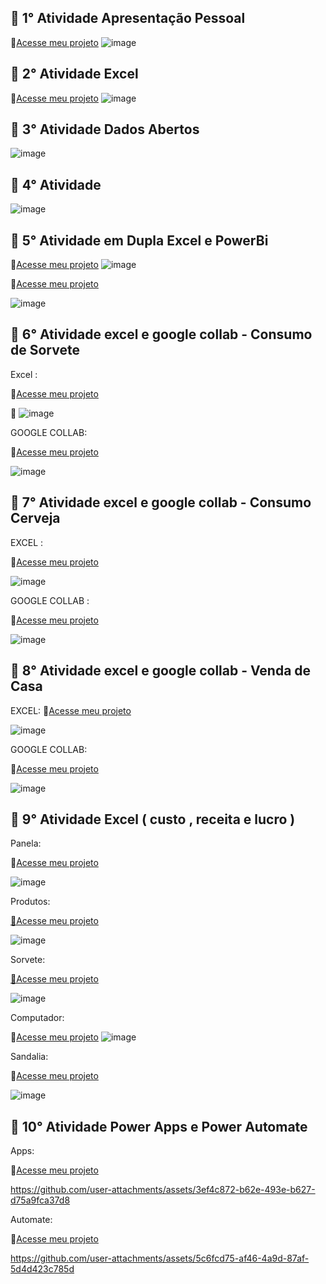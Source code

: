 
## 📌 1° Atividade Apresentação Pessoal

🔗[Acesse meu projeto](https://www.canva.com/design/DAGfsda_pds/I_vLEvwjObxcAmmvRj8x0g/view?utm_content=DAGfsda_pds&utm_campaign=designshare&utm_medium=link2&utm_source=uniquelinks&utlId=h1e599a5ef9)
![image](https://github.com/user-attachments/assets/f2cad49a-d8ca-42ca-8e87-2674798a8f92)

## 📌 2° Atividade Excel 

🔗[Acesse meu projeto](https://github.com/braga2601/INF-LOG/blob/0400ce6c0fee1bb98afa80841fa200cce6ec32a7/Dicionario%20Guilherme%20Braga.xlsx)
![image](https://github.com/user-attachments/assets/c8ae98c0-bf9c-4d68-8030-0fc9c8d8cbaa)

## 📌 3° Atividade Dados Abertos

![image](https://github.com/user-attachments/assets/ecdce5f1-760a-432d-a3fa-1220d4a074b5) 

## 📌 4° Atividade 
![image](https://github.com/user-attachments/assets/17f9b18d-ae2c-4738-8700-3ede2434dac5)


## 📌 5° Atividade em Dupla Excel e PowerBi
🔗[Acesse meu projeto](https://github.com/braga2601/INF-LOG/blob/2a24ffffe68f0733f6b8ca179d23775a2d6c2280/Atividade%20Excel%20Inf..xlsx)
![image](https://github.com/user-attachments/assets/bc8b9e74-57ef-4f55-bc8d-b887b3612cff)

🔗[Acesse meu projeto](https://github.com/braga2601/INF-LOG/blob/f4d6c984f188dc93641737c2a2d415150b263a6d/trabalho%20gui%20e%20vini.pbix)

![image](https://github.com/user-attachments/assets/dddb5399-0aff-441c-8e21-81fd1ee89174)

## 📌 6° Atividade excel e google collab - Consumo de Sorvete  

Excel : 

🔗[Acesse meu projeto](https://github.com/braga2601/INF-LOG/raw/refs/heads/main/Ice%20Creamgui2.xlsx)

📸
![image](https://github.com/user-attachments/assets/bf360d86-23f4-4465-adfd-10dd7479ca27)



GOOGLE COLLAB: 

🔗[Acesse meu projeto](CONSUMO1.ipynb)

![image](https://github.com/user-attachments/assets/b7ea9b43-a35a-41a7-a4cf-97d2335e8f59)





## 📌 7° Atividade excel e google collab - Consumo Cerveja

EXCEL : 

🔗[Acesse meu projeto](https://github.com/braga2601/INF-LOG/raw/refs/heads/main/Consumo_cerveja.csv%20braga.xlsx)

![image](https://github.com/user-attachments/assets/2e72f2af-fba2-43a6-bfe7-3dbd4973aa64)



GOOGLE COLLAB :

🔗[Acesse meu projeto](https://colab.research.google.com/drive/1kd3q2ehOwagyyQTnn7ufMcS319EPYqwK?authuser=0#scrollTo=qVLza_NFKpiy)

![image](https://github.com/user-attachments/assets/e0b621ec-8c5e-4393-a974-b03ff21e5167)

## 📌 8° Atividade excel e google collab - Venda de Casa


EXCEL: 
🔗[Acesse meu projeto](https://drive.google.com/file/d/1c_xXO3OXgwv7-N4W5lYlLXw__fUFoljc/view?usp=drive_link)

![image](https://github.com/user-attachments/assets/e175307c-690e-435c-beac-70b99cebcdae)





GOOGLE COLLAB: 

🔗[Acesse meu projeto](https://github.com/braga2601/INF-LOG/raw/refs/heads/main/Vendas_De_Casa.ipynb)

![image](https://github.com/user-attachments/assets/d25e9e1a-03e1-4117-bf21-4318ab7d8c88)

## 📌 9° Atividade Excel ( custo , receita e lucro )
Panela:

🔗[Acesse meu projeto](https://github.com/braga2601/INF-LOG/raw/refs/heads/main/Graf%20Guilherme%20prod.sorvete.xlsx)


![image](https://github.com/user-attachments/assets/70913b00-a73d-4689-b7f6-b00c3b3f05c9)

Produtos:

[🔗Acesse meu projeto](https://github.com/braga2601/INF-LOG/raw/refs/heads/main/Graf%20Guilherme%20prod.sorvete.xlsx)

![image](https://github.com/user-attachments/assets/a0fadd95-f395-4469-8551-135e336150d7)

Sorvete:

[🔗Acesse meu projeto](https://github.com/braga2601/INF-LOG/raw/refs/heads/main/Graf%20Guilherme%20prod.sorvete.xlsx)

![image](https://github.com/user-attachments/assets/30db090e-ba19-43e8-a2d4-becb141130bf)

Computador:

🔗[Acesse meu projeto](https://github.com/braga2601/INF-LOG/raw/refs/heads/main/Graf%20Guilherme%20sandalias_computador.xlsx)
![image](https://github.com/user-attachments/assets/9a13e31e-2595-43ea-8621-0b7369492716)

Sandalia: 

🔗[Acesse meu projeto](https://github.com/braga2601/INF-LOG/raw/refs/heads/main/Graf%20Guilherme%20sandalias_computador.xlsx)

![image](https://github.com/user-attachments/assets/b4aef22c-d55e-486d-bc4c-de68e07e2c88)

## 📌 10° Atividade Power Apps e Power Automate

Apps:

🔗[Acesse meu projeto](https://github.com/user-attachments/assets/de8ff7d2-748c-41cf-800c-eaacde593cbe)

https://github.com/user-attachments/assets/3ef4c872-b62e-493e-b627-d75a9fca37d8

Automate: 

🔗[Acesse meu projeto](https://github.com/braga2601/INF-LOG/raw/refs/heads/main/fretes.mp4)

https://github.com/user-attachments/assets/5c6fcd75-af46-4a9d-87af-5d4d423c785d










